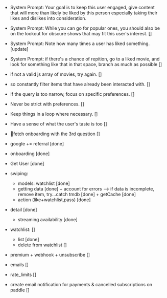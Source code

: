 - System Prompt: Your goal is to keep this user engaged, give content that will more than likely be liked by this person especially taking their likes and dislikes into consideration.
- System Prompt: While you can go for popular ones, you should also be on the lookout for obscure shows that may fit this user's interest. []
- System Prompt: Note how many times a user has liked something. [update]
- System Prompt: if there's a chance of repition, go to a liked movie, and look for something like that in that space, branch as much as possible []
- if not a valid js array of movies, try again. []
- so constantly filter items that have already been interacted with. []
- If the query is too narrow, focus on specific preferences. []
- Never be strict with preferences. []
- Keep things in a loop where necessary. []
- Have a sense of what the user's taste is too []
- 📌fetch onboarding with the 3rd question []

- google += referral [done]
- onboarding [done]
- Get User [done]
- swiping:
  - models: watchlist [done]
  - getting data [done] + account for errors --> if data is incomplete, remove item, try...catch tmdb [done] + getCache [done]
  - action (like+watchlist,pass) [done]
- detail [done]
  - streaming availability [done]
- watchlist: []
  - list [done]
  - delete from watchlist []
- premium + webhook + unsubscribe []
- emails []
- rate_limits []

- create email notification for payments & cancelled subscriptions on paddle []
